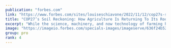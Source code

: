 ```yaml
---
publication: "forbes.com"
link: "https://www.forbes.com/sites/louiseschiavone/2022/11/12/cop27s-soil-reckoning-how-agriculture-is-returning-to-its-roots/"
title: "COP27’s Soil Reckoning: How Agriculture Is Returning To Its Roots"
excerpt: "While the science, machinery, and now technology of farming have leapt into the 21st century, so have the brutal environmental realities. These are the challenges of planet earth in 2022."
image: "https://imageio.forbes.com/specials-images/imageserve/636f24b52c24bfbb937fdfb6/0x0.jpg?format=jpg&width=1200"
group: pro
rank: 4
---
```


